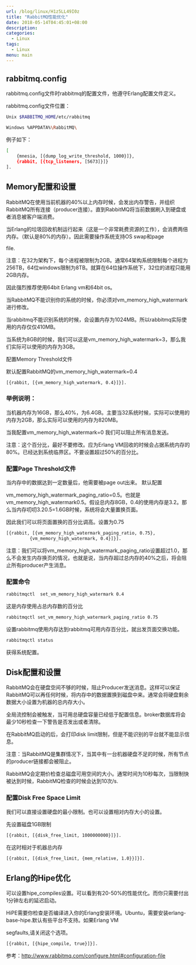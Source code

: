 ```yaml
---
url: /blog/linux/H1z5LL49I0z
title: "RabbitMQ性能优化"
date: 2018-05-14T04:45:01+08:00
description:
categories:
  - Linux
tags:
  - Linux
menu: main
---
```


## rabbitmq.config

rabbitmq.config文件时rabbitmq的配置文件，他遵守Erlang配置文件定义。

rabbitmq.config文件位置：

```bash
Unix $RABBITMQ_HOME/etc/rabbitmq

Windows %APPDATA%\RabbitMQ\

```

例子如下：

```bash
[
    {mnesia, [{dump_log_write_threshold, 1000}]},
    {rabbit, [{tcp_listeners, [5673]}]}
].

```

## Memory配置和设置

RabbitMQ在使用当前机器的40%以上内存时候，会发出内存警告，并组织RabbitMQ所有连接（producer连接）。直到RabbitMQ将当前数据刷入到硬盘或者消息被客户端消费。

当Erlang的垃圾回收机制运行起来（这是一个非常耗费资源的工作），会消费两倍内存。（默认是80%的内存）。因此需要操作系统支持OS swap和page

file.

注意：在32为架构下，每个进程被限制为2GB。通常64架构系统限制每个进程为256TB，64位windows限制为8TB。就算在64位操作系统下，32位的进程只能用2GB内存。

因此强烈推荐使用64bit Erlang vm和64bit os。

当RabbitMQ不能识别你的系统的时候，你必须对vm_memory_high_watermark进行修改。

当rabbitmq不能识别系统的时候，会设置内存为1024MB。所以rabbitmq实际使用的内存仅仅410MB。

当系统为8GB的时候，我们可以这是vm_memory_high_watermark=3，那么我们实际可以使用的内存为3GB。

配置Memory Threshold文件

默认配置RabbitMQ的vm_memory_high_watermark=0.4

```bash
[{rabbit, [{vm_memory_high_watermark, 0.4}]}].

```

### 举例说明：

当机器内存为16GB，那么40%，为6.4GB。主要当32系统时候，实际可以使用的内存为2GB，那么实际可以使用的内存为820MB。

当我配置vm_memory_high_watermark=0 我们可以阻止所有消息发送。

注意：这个百分比，最好不要修改。应为Erlang VM回收的时候会占据系统内存的80%。已经达到系统临界区。不要设置超过50%的百分比。

### 配置Page Threshold文件

当内存中的数据达到一定数量后，他需要被page out出来。 默认配置

vm_memory_high_watermark_paging_ratio=0.5。也就是vm_memory_high_watermark0.5。假设总内存8GB，0.4的使用内存是3.2。那么当内存叨叨3.20.5=1.6GB时候，系统将会大量置换页面。

因此我们可以将页面置换的百分比调高。设置为0.75

```bash
[{rabbit, [{vm_memory_high_watermark_paging_ratio, 0.75},
         {vm_memory_high_watermark, 0.4}]}].

```

注意：我们可以将vm_memory_high_watermark_paging_ratio设置超过1.0，那么不会发生内存换页的情况，也就是说，当内存超过总内存的40%之后，将会阻止所有producer产生消息。

### 配置命令

```bash
rabbitmqctl  set_vm_memory_high_watermark 0.4

```

这是内存使用占总内存数的百分比

```bash
rabbitmqctl set_vm_memory_high_watermark_paging_ratio 0.75

```

设置rabbitmq使用内存达到rabbitmq可用内存百分比，就出发页面交换功能。

```bash
rabbitmqctl status

```

获得系统配置。

## Disk配置和设置

RabbitMQ会在硬盘空间不够的时候，阻止Producer发送消息。这样可以保证RabbitMQ可以再任何时候，将内存中的数据置换到磁盘中来。通常会将硬盘剩余数据大小设置为机器的总内存大小。

全局流控制会被触发，当可用总硬盘容量已经低于配置信息。broker数据库将会最少10秒检查一下警告是否发出或者清除。

在RabbitMQ启动的后，会打印disk limit限制，但是不能识别的平台就不能显示信息。

注意：当RabbitMQ是集群情况下，当其中有一台机器硬盘不足的时候，所有节点的producer链接都会被阻止。

RabbitMQ会定期价检查总磁盘可用空间的大小。通常时间为10秒每次，当限制快被达到时候，RabbitMQ检查的时候会达到10次/s.

### 配置Disk Free Space Limit

我们可以直接设置硬盘的最小限制。也可以设置相对内存大小的设置。

先设置磁盘1GB限制

```bash
[{rabbit, [{disk_free_limit, 1000000000}]}].

```

在这时相对于机器总内存

```bash
[{rabbit, [{disk_free_limit, {mem_relative, 1.0}}]}].

```

## Erlang的Hipe优化

可以设置hipe_compiles设置。可以看到有20-50%的性能优化。而你只需要付出1分钟左右的延迟启动。

HiPE需要你检查是否编译进入你的Erlang安装环境。Ubuntu，需要安装erlang-base-hipe.默认有些平台不支持。如果Erlang VM

segfaults,请关闭这个选项。

```bash
[{rabbit, [{hipe_compile, true}]}].

```

参考：http://www.rabbitmq.com/configure.html#configuration-file